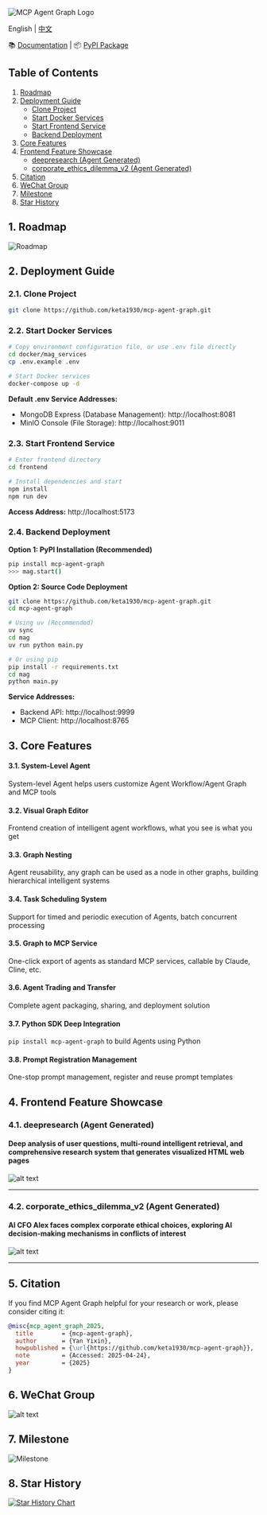 ![MCP Agent Graph Logo](assets/logo.png)

English | [中文](README_CN.md)

📚 [Documentation](https://keta1930.github.io/mcp-agent-graph/#) | 📦 [PyPI Package](https://pypi.org/project/mcp-agent-graph/)

## Table of Contents

1. [Roadmap](#1-roadmap)
2. [Deployment Guide](#2-deployment-guide)
   - [Clone Project](#21-clone-project)
   - [Start Docker Services](#22-start-docker-services)
   - [Start Frontend Service](#23-start-frontend-service)
   - [Backend Deployment](#24-backend-deployment)
3. [Core Features](#3-core-features)
4. [Frontend Feature Showcase](#4-frontend-feature-showcase)
   - [deepresearch (Agent Generated)](#41-deepresearch-agent-generated)
   - [corporate_ethics_dilemma_v2 (Agent Generated)](#42-corporate_ethics_dilemma_v2-agent-generated)
5. [Citation](#5-citation)
6. [WeChat Group](#6-wechat-group)
7. [Milestone](#7-milestone)
8. [Star History](#8-star-history)

## 1. Roadmap

![Roadmap](assets/roadmap-en.png)

## 2. Deployment Guide

### 2.1. Clone Project
```bash
git clone https://github.com/keta1930/mcp-agent-graph.git
```

### 2.2. Start Docker Services

```bash
# Copy environment configuration file, or use .env file directly
cd docker/mag_services
cp .env.example .env

# Start Docker services
docker-compose up -d
```

**Default .env Service Addresses:**
- MongoDB Express (Database Management): http://localhost:8081
- MinIO Console (File Storage): http://localhost:9011

### 2.3. Start Frontend Service

```bash
# Enter frontend directory
cd frontend

# Install dependencies and start
npm install
npm run dev
```

**Access Address:** http://localhost:5173

### 2.4. Backend Deployment

**Option 1: PyPI Installation (Recommended)**
```bash
pip install mcp-agent-graph
>>> mag.start()
```

**Option 2: Source Code Deployment**
```bash
git clone https://github.com/keta1930/mcp-agent-graph.git
cd mcp-agent-graph

# Using uv (Recommended)
uv sync
cd mag
uv run python main.py

# Or using pip
pip install -r requirements.txt
cd mag
python main.py
```

**Service Addresses:**
- Backend API: http://localhost:9999
- MCP Client: http://localhost:8765

## 3. Core Features

#### 3.1. System-Level Agent
System-level Agent helps users customize Agent Workflow/Agent Graph and MCP tools

#### 3.2. Visual Graph Editor
Frontend creation of intelligent agent workflows, what you see is what you get

#### 3.3. Graph Nesting
Agent reusability, any graph can be used as a node in other graphs, building hierarchical intelligent systems

#### 3.4. Task Scheduling System
Support for timed and periodic execution of Agents, batch concurrent processing

#### 3.5. Graph to MCP Service
One-click export of agents as standard MCP services, callable by Claude, Cline, etc.

#### 3.6. Agent Trading and Transfer
Complete agent packaging, sharing, and deployment solution

#### 3.7. Python SDK Deep Integration
`pip install mcp-agent-graph` to build Agents using Python

#### 3.8. Prompt Registration Management
One-stop prompt management, register and reuse prompt templates

## 4. Frontend Feature Showcase

### 4.1. deepresearch (Agent Generated)
#### Deep analysis of user questions, multi-round intelligent retrieval, and comprehensive research system that generates visualized HTML web pages
![alt text](appendix/deepresearch.png)

---
### 4.2. corporate_ethics_dilemma_v2 (Agent Generated)
#### AI CFO Alex faces complex corporate ethical choices, exploring AI decision-making mechanisms in conflicts of interest
![alt text](appendix/corporate_ethics_dilemma_v2.png)

---

## 5. Citation

If you find MCP Agent Graph helpful for your research or work, please consider citing it:

```bibtex
@misc{mcp_agent_graph_2025,
  title        = {mcp-agent-graph},
  author       = {Yan Yixin},
  howpublished = {\url{https://github.com/keta1930/mcp-agent-graph}},
  note         = {Accessed: 2025-04-24},
  year         = {2025}
}
```

## 6. WeChat Group
![alt text](./assets/wechat.jpg)

## 7. Milestone

![Milestone](assets/milestone-en.png)

## 8. Star History

[![Star History Chart](https://api.star-history.com/svg?repos=keta1930/mcp-agent-graph&type=Date)](https://www.star-history.com/#keta1930-mcp-agent-graph&Date)
